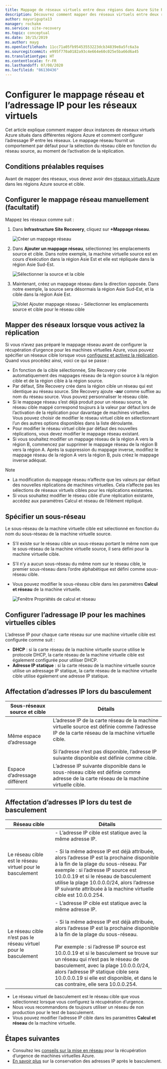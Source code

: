 ```yaml
---
title: Mappage de réseaux virtuels entre deux régions dans Azure Site Recovery
description: Découvrez comment mapper des réseaux virtuels entre deux régions Azure pour la récupération d’urgence sur des machines virtuelles Azure avec Azure Site Recovery.
author: mayurigupta13
manager: rochakm
ms.service: site-recovery
ms.topic: conceptual
ms.date: 10/15/2019
ms.author: mayg
ms.openlocfilehash: 11cc71a05fb95453553223dcb34839e8a5fc6a3a
ms.sourcegitcommit: e995f770a0182a93c4e664e60c025e5ba66d6a45
ms.translationtype: HT
ms.contentlocale: fr-FR
ms.lasthandoff: 07/08/2020
ms.locfileid: "86130436"
---
```

# <a name="set-up-network-mapping-and-ip-addressing-for-vnets"></a>Configurer le mappage réseau et l’adressage IP pour les réseaux virtuels

Cet article explique comment mapper deux instances de réseaux virtuels Azure situés dans différentes régions Azure et comment configurer l’adressage IP entre les réseaux. Le mappage réseau fournit un comportement par défaut pour la sélection du réseau cible en fonction du réseau source, au moment de l’activation de la réplication.

## <a name="prerequisites"></a>Conditions préalables requises

Avant de mapper des réseaux, vous devez avoir des [réseaux virtuels Azure](../virtual-network/virtual-networks-overview.md) dans les régions Azure source et cible. 

## <a name="set-up-network-mapping-manually-optional"></a>Configurer le mappage réseau manuellement (facultatif)

Mappez les réseaux comme suit :

1. Dans **Infrastructure Site Recovery**, cliquez sur **+Mappage réseau**.

    ![ Créer un mappage réseau](./media/site-recovery-network-mapping-azure-to-azure/network-mapping1.png)

3. Dans **Ajouter un mappage réseau**, sélectionnez les emplacements source et cible. Dans notre exemple, la machine virtuelle source est en cours d’exécution dans la région Asie Est et elle est répliquée dans la région Asie Sud-Est.

    ![Sélectionner la source et la cible](./media/site-recovery-network-mapping-azure-to-azure/network-mapping2.png)
3. Maintenant, créez un mappage réseau dans la direction opposée. Dans notre exemple, la source sera désormais la région Asie Sud-Est, et la cible dans la région Asie Est.

    ![Volet Ajouter mappage réseau - Sélectionner les emplacements source et cible pour le réseau cible](./media/site-recovery-network-mapping-azure-to-azure/network-mapping3.png)


## <a name="map-networks-when-you-enable-replication"></a>Mapper des réseaux lorsque vous activez la réplication

Si vous n’avez pas préparé le mappage réseau avant de configurer la récupération d’urgence pour les machines virtuelles Azure, vous pouvez spécifier un réseaux cible lorsque vous [configurez et activez la réplication](azure-to-azure-how-to-enable-replication.md). Quand vous procédez ainsi, voici ce qui se passe :

- En fonction de la cible sélectionnée, Site Recovery crée automatiquement des mappages réseau de la région source à la région cible et de la région cible à la région source.
- Par défaut, Site Recovery crée dans la région cible un réseau qui est identique au réseau source. Site Recovery ajoute **-asr** comme suffixe au nom du réseau source. Vous pouvez personnaliser le réseau cible.
- Si le mappage réseau s’est déjà produit pour un réseau source, le réseau cible mappé correspond toujours à la valeur par défaut lors de l’activation de la réplication pour davantage de machines virtuelles. Vous pouvez choisir de modifier le réseau virtuel cible en sélectionnant l’un des autres options disponibles dans la liste déroulante. 
- Pour modifier le réseau virtuel cible par défaut des nouvelles réplications, vous devez modifier le mappage réseau existant.
- Si vous souhaitez modifier un mappage réseau de la région A vers la région B, commencez par supprimer le mappage réseau de la région B vers la région A. Après la suppression du mappage inverse, modifiez le mappage réseau de la région A vers la région B, puis créez le mappage inverse adéquat.

>[!NOTE]
>* La modification du mappage réseau n’affecte que les valeurs par défaut des nouvelles réplications de machines virtuelles. Cela n’affecte pas les sélections de réseaux virtuels cibles pour les réplications existantes. 
>* Si vous souhaitez modifier le réseau cible d’une réplication existante, accédez aux paramètres Calcul et réseau de l’élément répliqué.

## <a name="specify-a-subnet"></a>Spécifier un sous-réseau

Le sous-réseau de la machine virtuelle cible est sélectionné en fonction du nom du sous-réseau de la machine virtuelle source.

- S’il existe sur le réseau cible un sous-réseau portant le même nom que le sous-réseau de la machine virtuelle source, il sera défini pour la machine virtuelle cible.
- S’il n’y a aucun sous-réseau du même nom sur le réseau cible, le premier sous-réseau dans l’ordre alphabétique est défini comme sous-réseau cible.
- Vous pouvez modifier le sous-réseau cible dans les paramètres **Calcul et réseau** de la machine virtuelle.

    ![Fenêtre Propriétés de calcul et réseau](./media/site-recovery-network-mapping-azure-to-azure/modify-subnet.png)


## <a name="set-up-ip-addressing-for-target-vms"></a>Configurer l’adressage IP pour les machines virtuelles cibles

L’adresse IP pour chaque carte réseau sur une machine virtuelle cible est configurée comme suit :

- **DHCP** : si la carte réseau de la machine virtuelle source utilise le protocole DHCP, la carte réseau de la machine virtuelle cible est également configurée pour utiliser DHCP.
- **Adresse IP statique** : si la carte réseau de la machine virtuelle source utilise un adressage IP statique, la carte réseau de la machine virtuelle cible utilise également une adresse IP statique.


## <a name="ip-address-assignment-during-failover"></a>Affectation d’adresses IP lors du basculement

**Sous-réseaux source et cible** | **Détails**
--- | ---
Même espace d’adressage | L’adresse IP de la carte réseau de la machine virtuelle source est définie comme l’adresse IP de la carte réseau de la machine virtuelle cible.<br/><br/> Si l’adresse n’est pas disponible, l’adresse IP suivante disponible est définie comme cible.
Espace d’adressage différent | L’adresse IP suivante disponible dans le sous-réseau cible est définie comme adresse de la carte réseau de la machine virtuelle cible.



## <a name="ip-address-assignment-during-test-failover"></a>Affectation d’adresses IP lors du test de basculement

**Réseau cible** | **Détails**
--- | ---
Le réseau cible est le réseau virtuel pour le basculement | - L’adresse IP cible est statique avec la même adresse IP. <br/><br/>  - Si la même adresse IP est déjà attribuée, alors l’adresse IP est la prochaine disponible à la fin de la plage du sous-réseau. Par exemple : si l’adresse IP source est 10.0.0.19 et si le réseau de basculement utilise la plage 10.0.0.0/24, alors l’adresse IP suivante attribuée à la machine virtuelle cible est 10.0.0.254.
Le réseau cible n’est pas le réseau virtuel pour le basculement | - L’adresse IP cible est statique avec la même adresse IP.<br/><br/>  - Si la même adresse IP est déjà attribuée, alors l’adresse IP est la prochaine disponible à la fin de la plage du sous-réseau.<br/><br/> Par exemple : si l’adresse IP source est 10.0.0.19 et si le basculement se trouve sur un réseau qui n’est pas le réseau de basculement, avec la plage 10.0.0.0/24, alors l’adresse IP statique cible sera 10.0.0.0.19 si elle est disponible, et dans le cas contraire, elle sera 10.0.0.254.

- Le réseau virtuel de basculement est le réseau cible que vous sélectionnez lorsque vous configurez la récupération d’urgence.
- Nous vous recommandons de toujours utiliser un réseau de non production pour le test de basculement.
- Vous pouvez modifier l’adresse IP cible dans les paramètres **Calcul et réseau** de la machine virtuelle.


## <a name="next-steps"></a>Étapes suivantes

- Consultez les [conseils sur la mise en réseau](./azure-to-azure-about-networking.md) pour la récupération d’urgence de machines virtuelles Azure.
- [En savoir plus](site-recovery-retain-ip-azure-vm-failover.md) sur la conservation des adresses IP après le basculement.
